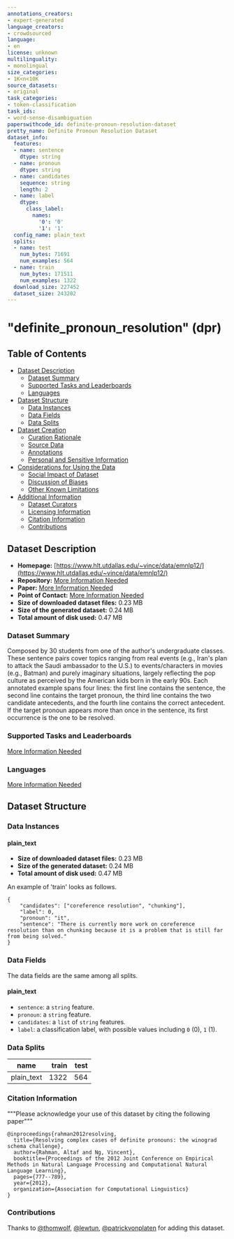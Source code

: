 ```yaml
---
annotations_creators:
- expert-generated
language_creators:
- crowdsourced
language:
- en
license: unknown
multilinguality:
- monolingual
size_categories:
- 1K<n<10K
source_datasets:
- original
task_categories:
- token-classification
task_ids:
- word-sense-disambiguation
paperswithcode_id: definite-pronoun-resolution-dataset
pretty_name: Definite Pronoun Resolution Dataset
dataset_info:
  features:
  - name: sentence
    dtype: string
  - name: pronoun
    dtype: string
  - name: candidates
    sequence: string
    length: 2
  - name: label
    dtype:
      class_label:
        names:
          '0': '0'
          '1': '1'
  config_name: plain_text
  splits:
  - name: test
    num_bytes: 71691
    num_examples: 564
  - name: train
    num_bytes: 171511
    num_examples: 1322
  download_size: 227452
  dataset_size: 243202
---
```


# "definite_pronoun_resolution" (dpr)

## Table of Contents
- [Dataset Description](#dataset-description)
  - [Dataset Summary](#dataset-summary)
  - [Supported Tasks and Leaderboards](#supported-tasks-and-leaderboards)
  - [Languages](#languages)
- [Dataset Structure](#dataset-structure)
  - [Data Instances](#data-instances)
  - [Data Fields](#data-fields)
  - [Data Splits](#data-splits)
- [Dataset Creation](#dataset-creation)
  - [Curation Rationale](#curation-rationale)
  - [Source Data](#source-data)
  - [Annotations](#annotations)
  - [Personal and Sensitive Information](#personal-and-sensitive-information)
- [Considerations for Using the Data](#considerations-for-using-the-data)
  - [Social Impact of Dataset](#social-impact-of-dataset)
  - [Discussion of Biases](#discussion-of-biases)
  - [Other Known Limitations](#other-known-limitations)
- [Additional Information](#additional-information)
  - [Dataset Curators](#dataset-curators)
  - [Licensing Information](#licensing-information)
  - [Citation Information](#citation-information)
  - [Contributions](#contributions)

## Dataset Description

- **Homepage:** [https://www.hlt.utdallas.edu/~vince/data/emnlp12/](https://www.hlt.utdallas.edu/~vince/data/emnlp12/)
- **Repository:** [More Information Needed](https://github.com/huggingface/datasets/blob/master/CONTRIBUTING.md#how-to-contribute-to-the-dataset-cards)
- **Paper:** [More Information Needed](https://github.com/huggingface/datasets/blob/master/CONTRIBUTING.md#how-to-contribute-to-the-dataset-cards)
- **Point of Contact:** [More Information Needed](https://github.com/huggingface/datasets/blob/master/CONTRIBUTING.md#how-to-contribute-to-the-dataset-cards)
- **Size of downloaded dataset files:** 0.23 MB
- **Size of the generated dataset:** 0.24 MB
- **Total amount of disk used:** 0.47 MB

### Dataset Summary

Composed by 30 students from one of the author's undergraduate classes. These
sentence pairs cover topics ranging from real events (e.g., Iran's plan to
attack the Saudi ambassador to the U.S.) to events/characters in movies (e.g.,
Batman) and purely imaginary situations, largely reflecting the pop culture as
perceived by the American kids born in the early 90s. Each annotated example
spans four lines: the first line contains the sentence, the second line contains
the target pronoun, the third line contains the two candidate antecedents, and
the fourth line contains the correct antecedent. If the target pronoun appears
more than once in the sentence, its first occurrence is the one to be resolved.

### Supported Tasks and Leaderboards

[More Information Needed](https://github.com/huggingface/datasets/blob/master/CONTRIBUTING.md#how-to-contribute-to-the-dataset-cards)

### Languages

[More Information Needed](https://github.com/huggingface/datasets/blob/master/CONTRIBUTING.md#how-to-contribute-to-the-dataset-cards)

## Dataset Structure

### Data Instances

#### plain_text

- **Size of downloaded dataset files:** 0.23 MB
- **Size of the generated dataset:** 0.24 MB
- **Total amount of disk used:** 0.47 MB

An example of 'train' looks as follows.
```
{
    "candidates": ["coreference resolution", "chunking"],
    "label": 0,
    "pronoun": "it",
    "sentence": "There is currently more work on coreference resolution than on chunking because it is a problem that is still far from being solved."
}
```

### Data Fields

The data fields are the same among all splits.

#### plain_text
- `sentence`: a `string` feature.
- `pronoun`: a `string` feature.
- `candidates`: a `list` of `string` features.
- `label`: a classification label, with possible values including `0` (0), `1` (1).

### Data Splits

|   name   |train|test|
|----------|----:|---:|
|plain_text| 1322| 564|

### Citation Information

"""Please acknowledge your use of this dataset by citing the following paper"""

```
@inproceedings{rahman2012resolving,
  title={Resolving complex cases of definite pronouns: the winograd schema challenge},
  author={Rahman, Altaf and Ng, Vincent},
  booktitle={Proceedings of the 2012 Joint Conference on Empirical Methods in Natural Language Processing and Computational Natural Language Learning},
  pages={777--789},
  year={2012},
  organization={Association for Computational Linguistics}
}
```

### Contributions

Thanks to [@thomwolf](https://github.com/thomwolf), [@lewtun](https://github.com/lewtun), [@patrickvonplaten](https://github.com/patrickvonplaten) for adding this dataset.